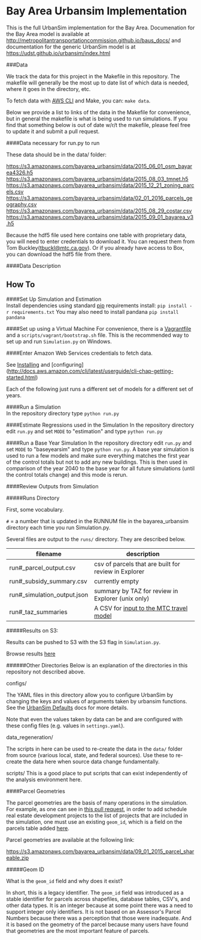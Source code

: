 Bay Area Urbansim Implementation
=======

This is the full UrbanSim implementation for the Bay Area. Documenation for the Bay Area model is available at http://metropolitantransportationcommission.github.io/baus_docs/ and documentation for the generic UrbanSim model is at https://udst.github.io/urbansim/index.html

###Data

We track the data for this project in the Makefile in this repository. The makefile will generally be the most up to date list of which data is needed, where it goes in the directory, etc.

To fetch data with [AWS CLI](https://aws.amazon.com/cli/) and Make, you can:
`make data`.

Below we provide a list to links of the data in the Makefile for convenience, but in general the makefile is what is being used to run simulations. If you find that something below is out of date w/r/t the makefile, please feel free to update it and submit a pull request.

####Data necessary for run.py to run

These data should be in the data/ folder:

https://s3.amazonaws.com/bayarea_urbansim/data/2015_06_01_osm_bayarea4326.h5  
https://s3.amazonaws.com/bayarea_urbansim/data/2015_08_03_tmnet.h5  
https://s3.amazonaws.com/bayarea_urbansim/data/2015_12_21_zoning_parcels.csv  
https://s3.amazonaws.com/bayarea_urbansim/data/02_01_2016_parcels_geography.csv  
https://s3.amazonaws.com/bayarea_urbansim/data/2015_08_29_costar.csv  
https://s3.amazonaws.com/bayarea_urbansim/data/2015_09_01_bayarea_v3.h5  

Because the hdf5 file used here contains one table with  proprietary data, you will need to enter credentials to download it. You can request them from Tom Buckley(tbuckl@mtc.ca.gov). Or if you already have access to Box, you can download the hdf5 file from there. 

####Data Description  


How To 
------
####Set Up Simulation and Estimation  
Install dependencies using standard [pip](https://pip.pypa.io/en/latest/user_guide.html#requirements-files) requirements install:
`pip install -r requirements.txt`
You may also need to install pandana
`pip install pandana`

####Set up using a Virtual Machine
For convenience, there is a [Vagrantfile](https://www.vagrantup.com/) and a `scripts/vagrant/bootstrap.sh` file. This is the recommended way to set up and run `Simulation.py` on Windows. 

####Enter Amazon Web Services credentials to fetch data.

See [Installing](http://docs.aws.amazon.com/cli/latest/userguide/installing.html) and [configuring] (http://docs.aws.amazon.com/cli/latest/userguide/cli-chap-getting-started.html) 

Each of the following just runs a different set of models for a different set of years.

####Run a Simulation  
In the repository directory type `python run.py`  

####Estimate Regressions used in the Simulation
In the repository directory edit `run.py` and set `MODE` to "estimation" and type `python run.py`  

####Run a Base Year Simulation
In the repository directory edit `run.py` and set `MODE` to "baseyearsim" and type `python run.py`.  A base year simulation is used to run a few models and make sure everything matches the first year of the control totals but not to add any new buildings.  This is then used in comparison of the year 2040 to the base year for all future simulations (until the control totals change) and this mode is rerun.

####Review Outputs from Simulation

#####Runs Directory

First, some vocabulary.

`#` = a number that is updated in the RUNNUM file in the bayarea_urbansim directory each time you run Simulation.py.

Several files are output to the `runs/` directory. They are described below.

filename |description
----------------------------|-----------
run#_parcel_output.csv 		|csv of parcels that are built for review in Explorer
run#_subsidy_summary.csv 	|currently empty
run#_simulation_output.json |summary by TAZ for review in Explorer (unix only)
run#_taz_summaries 			|A CSV for [input to the MTC travel model](http://analytics.mtc.ca.gov/foswiki/UrbanSimTwo/OutputToTravelModel)

#####Results on S3:

Results can be pushed to S3 with the S3 flag in `Simulation.py`.   

Browse results [here](http://urbanforecast.com/runs/)   

######Other Directories
Below is an explanation of the directories in this repository not described above.

configs/    

The YAML files in this directory allow you to configure UrbanSim by changing the keys and values of arguments taken by urbansim functions. See the [UrbanSim Defaults](https://udst.github.io/urbansim_defaults/) docs for more details.

Note that even the values taken by data can be and are configured with these config files (e.g. values in `settings.yaml`).

data_regeneration/

The scripts in here can be used to re-create the data in the `data/` folder from source (various local, state, and federal sources). Use these to re-create the data here when source data change fundamentally.

scripts/
This is a good place to put scripts that can exist independently of the analysis environment here.  

####Parcel Geometries

The parcel geometries are the basis of many operations in the simulation. For example, as one can see in [this pull request](https://github.com/MetropolitanTransportationCommission/bayarea_urbansim/pull/121), in order to add schedule real estate development projects to the list of projects that are included in the simulation, one must use an existing `geom_id`, which is a field on the parcels table added [here](https://github.com/MetropolitanTransportationCommission/bayarea_urbansim/blob/master/data_regeneration/match_aggregate.py#L775-L784).

Parcel geometries are available at the following link:

https://s3.amazonaws.com/bayarea_urbansim/data/09_01_2015_parcel_shareable.zip

#####Geom ID

What is the `geom_id` field and why does it exist? 

In short, this is a legacy identifier. The `geom_id` field was introduced as a stable identifier for parcels across shapefiles, database tables, CSV's, and other data types. It is an integer because at some point there was a need to support integer only identifiers. It is not based on an Assessor's Parcel Numbers because there was a perception that those were inadequate. And it is based on the geometry of the parcel because many users have found that geometries are the most important feature of parcels.
